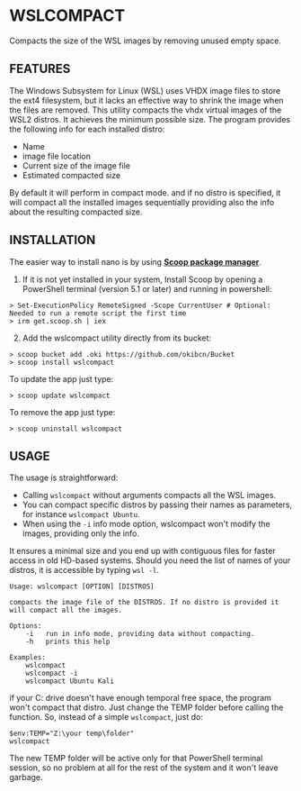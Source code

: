 # WSLCOMPACT

Compacts the size of the WSL images by removing unused empty space.


## FEATURES

The Windows Subsystem for Linux (WSL) uses VHDX image files to store the ext4 filesystem, but it lacks an effective way to shrink the image when the files are removed. This utility compacts the vhdx virtual images of the WSL2 distros. It achieves the minimum possible size. The program provides the following info for each installed distro:
- Name
- image file location
- Current size of the image file
- Estimated compacted size

By default it will perform in compact mode. and if no distro is specified, it will compact all the installed images sequentially providing also the info about the resulting compacted size.


## INSTALLATION

The easier way to install nano is by using **[Scoop package manager](https://scoop.sh/)**.

1. If it is not yet installed in your system, Install Scoop by opening a PowerShell terminal (version 5.1 or later) and running in powershell:
```pwsh
> Set-ExecutionPolicy RemoteSigned -Scope CurrentUser # Optional: Needed to run a remote script the first time
> irm get.scoop.sh | iex
```
2. Add the wslcompact utility directly from its bucket:
```pwsh
> scoop bucket add .oki https://github.com/okibcn/Bucket
> scoop install wslcompact
```
To update the app just type:
```pwsh
> scoop update wslcompact
```
To remove the app just type:
```pwsh
> scoop uninstall wslcompact
```

## USAGE

The usage is straightforward: 
- Calling `wslcompact` without arguments compacts all the WSL images. 
- You can compact specific distros by passing their names as parameters, for instance `wslcompact Ubuntu`. 
- When using the `-i` info mode option, wslcompact won't modify the images, providing only the info.

It ensures a minimal size and you end up with contiguous files for faster access in old HD-based systems. Should you need the list of names of your distros, it is accessible by typing `wsl -l`. 

    Usage: wslcompact [OPTION] [DISTROS]

    compacts the image file of the DISTROS. If no distro is provided it will compact all the images.

    Options:
        -i   run in info mode, providing data without compacting.
        -h   prints this help

    Examples: 
        wslcompact
        wslcompact -i
        wslcompact Ubuntu Kali


if your C: drive doesn't have enough temporal free space, the program won't compact that distro. Just change the TEMP folder before calling the function. So, instead of a simple `wslcompact`, just do:
```pwsh
$env:TEMP="Z:\your temp\folder"
wslcompact
```
The new TEMP folder will be active only for that PowerShell terminal session, so no problem at all for the rest of the system and it won't leave garbage.
